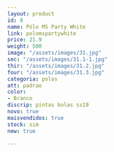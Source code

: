 ```yaml
---
layout: product
id: 8
name: Pólo MS Party White
link: polomspartywhite
price: 21.9
weight: 500
image: "/assets/images/31.jpg"
sec: "/assets/images/31.1-1.jpg"
thir: "/assets/images/31.2.jpg"
four: "/assets/images/31.3.jpg"
categoria: polos
att: padrao
color:
- Branco
discrip: pintas bolas ss19
novo: true
maisvendidos: true
stock: sim
new: true

---
```

